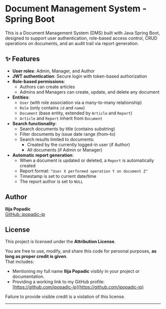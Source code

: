 # Document Management System - Spring Boot

This is a Document Management System (DMS) built with Java Spring Boot, designed to support user authentication, role-based access control, CRUD operations on documents, and an audit trail via report generation.

## ✨ Features

- **User roles**: Admin, Manager, and Author
- **JWT authentication**: Secure login with token-based authorization
- **Role-based permissions**:
  - Authors can create articles
  - Admins and Managers can create, update, and delete any document
- **Entities**:
  - `User` (with role association via a many-to-many relationship)
  - `Role` (only contains `id` and `name`)
  - `Document` (base entity, extended by `Article` and `Report`)
  - `Article` and `Report` inherit from `Document`
- **Search functionality**:
  - Search documents by title (contains substring)
  - Filter documents by issue date range (from–to)
  - Search results limited to documents:
    - Created by the currently logged-in user (if Author)
    - All documents (if Admin or Manager)
- **Automatic report generation**:
  - When a document is updated or deleted, a `Report` is automatically created
  - Report format: `"User X performed operation Y on document Z"`
  - Timestamp is set to current date/time
  - The report author is set to `NULL`

## Author

**Ilija Popadic**  
[GitHub: ipopadic-ip](https://github.com/ipopadic-ip)

## License

This project is licensed under the **Attribution License**.

You are free to use, modify, and share this code for personal purposes, **as long as proper credit is given**.  
That includes:

- Mentioning my full name **Ilija Popadic** visibly in your project or documentation.
- Providing a working link to my GitHub profile: [https://github.com/ipopadic-ip](https://github.com/ipopadic-ip)

Failure to provide visible credit is a violation of this license.

---
